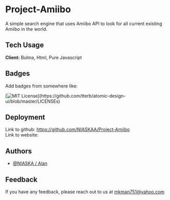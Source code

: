 # Project-Amiibo
A simple search engine that uses Amiibo API to look for all current existing Amiibo in the world. 

    
## Tech Usage

**Client:** Bulma, Html, Pure Javascript

  
## Badges

Add badges from somewhere like: 

[![MIT License](https://img.shields.io/apm/l/atomic-design-ui.svg?)](https://github.com/tterb/atomic-design-ui/blob/master/LICENSEs)

  
## Deployment

Link to github: https://github.com/NIASKAA/Project-Amiibo \
Link to website: 


## Authors

- [@NIASKA / Alan](https://github.com/NIASKAA)

  
## Feedback

If you have any feedback, please reach out to us at mkman751@yahoo.com

